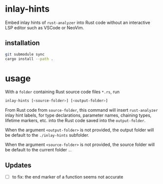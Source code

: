 # inlay-hints

Embed inlay hints of `rust-analyzer` into Rust code without an interactive LSP
editor such as VSCode or NeoVim.

## installation

```bash
git submodule sync
cargo install --path .
```

# usage
With a `folder` containing Rust source code files `*.rs`, run
```bash
inlay-hints [<source-folder>] [<output-folder>]
```

From Rust code from `source-folder`, this command will insert `rust-analyzer`
inlay hint labels, for type declarations, parameter names, chaining types,
lifetime markers, etc. into the Rust code  saved into the `output-folder`.

When the argument `<output-folder>` is not provided, the output folder will
be default to the `./inlay-hints` subfolder.

When the argument `<source-folder>` is not provided, the source folder will
be default to the current folder `.`.

## Updates
- [ ] to fix: the end marker of a function seems not accurate
